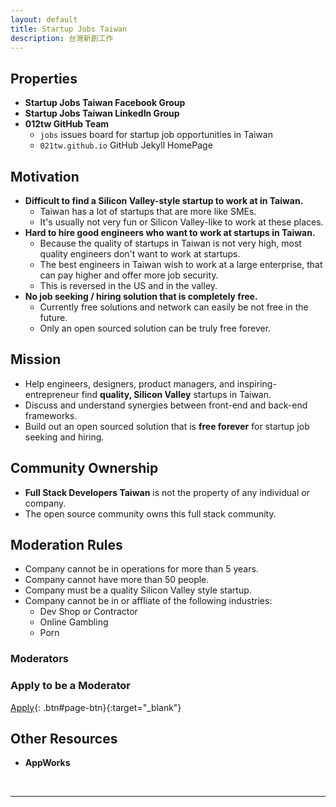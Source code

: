 ```yaml
---
layout: default
title: Startup Jobs Taiwan
description: 台灣新創工作
---
```


## Properties

* **Startup Jobs Taiwan Facebook Group**
* **Startup Jobs Taiwan LinkedIn Group**
* **012tw GitHub Team**
  * `jobs` issues board for startup job opportunities in Taiwan
  * `021tw.github.io` GitHub Jekyll HomePage

## Motivation

* **Difficult to find a Silicon Valley-style startup to work at in Taiwan.**
  * Taiwan has a lot of startups that are more like SMEs. 
  * It's usually not very fun or Silicon Valley-like to work at these places.
* **Hard to hire good engineers who want to work at startups in Taiwan.**
  * Because the quality of startups in Taiwan is not very high, most quality engineers don't want to work at startups.
  * The best engineers in Taiwan wish to work at a large enterprise, that can pay higher and offer more job security.
  * This is reversed in the US and in the valley.
* **No job seeking / hiring solution that is completely free.**
  * Currently free solutions and network can easily be not free in the future.
  * Only an open sourced solution can be truly free forever.

## Mission

* Help engineers, designers, product managers, and inspiring-entrepreneur find **quality, Silicon Valley** startups in Taiwan.
* Discuss and understand synergies between front-end and back-end frameworks.
* Build out an open sourced solution that is **free forever** for startup job seeking and hiring.

## Community Ownership

* **Full Stack Developers Taiwan** is not the property of any individual or company.
* The open source community owns this full stack community.

## Moderation Rules

* Company cannot be in operations for more than 5 years.
* Company cannot have more than 50 people.
* Company must be a quality Silicon Valley style startup.
* Company cannot be in or affliate of the following industries:
  * Dev Shop or Contractor
  * Online Gambling
  * Porn

### Moderators


### Apply to be a Moderator

[Apply](mailto:stacktw@prontomail.com){: .btn#page-btn}{:target="_blank"}


## Other Resources

* **AppWorks**


<br>

---

<br>
